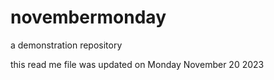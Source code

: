 # novembermonday
a demonstration repository


this read me file was updated on Monday November 20 2023
